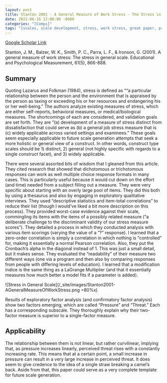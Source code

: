 ```yaml
---
layout: post
title: Stanton 2001 - A General Measure of Work Stress - The Stress in General Scale
date: 2022-06-16 12:00:00 -0600
categories: "[Comps]"
tags: "[scales, scale development, stress, work stress, great paper, pressure, threat]"
---
```


[Google Scholar Link](https://scholar.google.com/scholar?hl=en&as_sdt=0%2C45&q=A+general+measure+of+work+stress%3A+The+stress+in+general+scale&btnG=)

Stanton, J. M., Balzer, W. K., Smith, P. C., Parra, L. F., & Ironson, G. (2001). A general measure of work stress: The stress in general scale. Educational and Psychological Measurement, 61(5), 866-888.

## Summary
Quoting Lazarus and Folkman (1984), stress is defined as ““a particular relationship between the
person and the environment that is appraised by the person as taxing or exceeding his or her resources and endangering his or her well-being.”  The authors analyze existing measures of stress, which are either self-reports, behavioral measures, or medical/biological measures.  The shortcomings of each are considered, and validation goals are set forth.  They are “(a) development of a measure of stress distinct from dissatisfaction that could serve as (b) a general job stress measure that is (c) widely applicable across varied settings and examinees.”  These goals seem especially applicable to future scale generation attempts that seek a more holistic or general view of a construct.  In other words, construct type scales should be 1) distinct, 2) general (not highly specific with regards to a single construct facet), and 3) widely applicable.

There were several assorted bits of wisdom that I gleaned from this article.  They cited research that showed that dichotomous or trichotomous responses can work as well multiple choice response formats in many cases.  This is particularly useful because it would cut down on the effort (and time) needed from a subject filling out a measure.  They were very specific about starting with an overly large pool of items.  They did this both by using a thesaurus and also by engaging in exploratory qualitative interviews.  They used “descriptive statistics and item-total correlations” to reduce their list (though I would’ve liked a bit more description on this process).  They provided worst-case evidence against their scale, commingling its items with the items of a possibly related measure (“a deliberate challenge to the discriminant validity of our stress measure scores”).  They detailed a process in which they conducted analysis with various item scorings (varying the value of a “?” response).  I learned that a zero-order correlation is simply a correlation in which nothing is “controlled” for, making it essentially a normal Pearson correlation.  Also, they put the Cronbach’s alpha in the diagonal instead of 1.  This was just a small detail, but it makes sense.  They evaluated the “readability” of their measure two different ways (one via a program and then also by comparing responses from people with differing levels of education).  I learned that a modification indice is the same thing as a LaGrange Multiplier (and that it essentially measures how much better a model fits if a parameter is added).  

![Stress in General Scale](/_site/images/Stanton2001-AGeneralMeasureOfWorkStress.png =80%x)

Results of exploratory factor analysis (and confirmatory factor analysis) show two factors emerging, which are called “Pressure” and “Threat.”  Each has a corresponding subscale.  They thoroughly explain why their two-factor measure is superior to a single-factor measure.  

## Applicability
The relationship between them is not linear, but rather curvilinear, implying that, as pressure increases linearly, perceived threat rises with a constantly increasing rate.  This means that at a certain point, a small increase in pressure can result in a very large increase in perceived threat.  It does seem to give credence to the idea of a single straw breaking a camel’s back.  Aside from that, this paper could serve as a very complete template for future scale generation.
